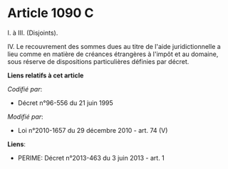 # Article 1090 C

I. à III. (Disjoints).

IV. Le recouvrement des sommes dues au titre de l'aide juridictionnelle a lieu comme en matière de créances étrangères à
l'impôt et au domaine, sous réserve de dispositions particulières définies par décret.

**Liens relatifs à cet article**

_Codifié par_:

  - Décret n°96-556 du 21 juin 1995

_Modifié par_:

  - Loi n°2010-1657 du 29 décembre 2010 - art. 74 (V)

**Liens**:

  - PERIME: Décret n°2013-463 du 3 juin 2013 - art. 1
